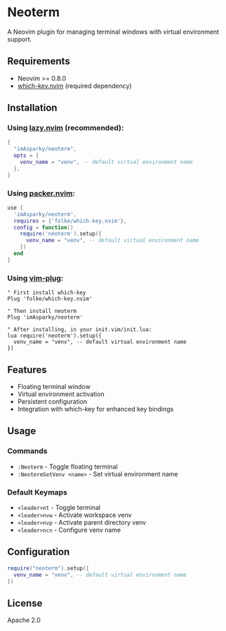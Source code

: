 # Neoterm

A Neovim plugin for managing terminal windows with virtual environment support.

## Requirements

- Neovim >= 0.8.0
- [which-key.nvim](https://github.com/folke/which-key.nvim) (required dependency)

## Installation

### Using [lazy.nvim](https://github.com/folke/lazy.nvim) (recommended):
```lua
{
  "imAsparky/neoterm",
  opts = {
    venv_name = "venv", -- default virtual environment name
  },
}
```

### Using [packer.nvim](https://github.com/wbthomason/packer.nvim):
```lua
use {
  'imAsparky/neoterm',
  requires = {'folke/which-key.nvim'},
  config = function()
    require('neoterm').setup({
      venv_name = "venv", -- default virtual environment name
    })
  end
}
```

### Using [vim-plug](https://github.com/junegunn/vim-plug):
```vim
" First install which-key
Plug 'folke/which-key.nvim'

" Then install neoterm
Plug 'imAsparky/neoterm'

" After installing, in your init.vim/init.lua:
lua require('neoterm').setup({
  venv_name = "venv", -- default virtual environment name
})
```

## Features

- Floating terminal window
- Virtual environment activation
- Persistent configuration
- Integration with which-key for enhanced key bindings

## Usage

### Commands

- `:Neoterm` - Toggle floating terminal
- `:NeotermSetVenv <name>` - Set virtual environment name

### Default Keymaps

- `<leader>nt` - Toggle terminal
- `<leader>nvw` - Activate workspace venv
- `<leader>nvp` - Activate parent directory venv
- `<leader>ncn` - Configure venv name

## Configuration

```lua
require("neoterm").setup({
  venv_name = "venv", -- default virtual environment name
})
```

## License

Apache 2.0
